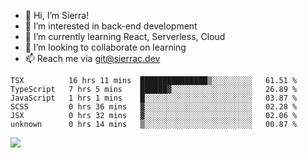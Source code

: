 - 👋 Hi, I’m Sierra!
- 👀 I’m interested in back-end development
- 🌱 I’m currently learning React, Serverless, Cloud
- 💞️ I’m looking to collaborate on learning
- 📫 Reach me via git@sierrac.dev

<!--START_SECTION:waka-->

```text
TSX          16 hrs 11 mins  ███████████████▒░░░░░░░░░   61.51 %
TypeScript   7 hrs 5 mins    ██████▓░░░░░░░░░░░░░░░░░░   26.89 %
JavaScript   1 hrs 1 mins    █░░░░░░░░░░░░░░░░░░░░░░░░   03.87 %
SCSS         0 hrs 36 mins   ▓░░░░░░░░░░░░░░░░░░░░░░░░   02.28 %
JSX          0 hrs 32 mins   ▓░░░░░░░░░░░░░░░░░░░░░░░░   02.06 %
unknown      0 hrs 14 mins   ▒░░░░░░░░░░░░░░░░░░░░░░░░   00.87 %
```

<!--END_SECTION:waka-->


![](https://hit.yhype.me/github/profile?user_id=7351311)
